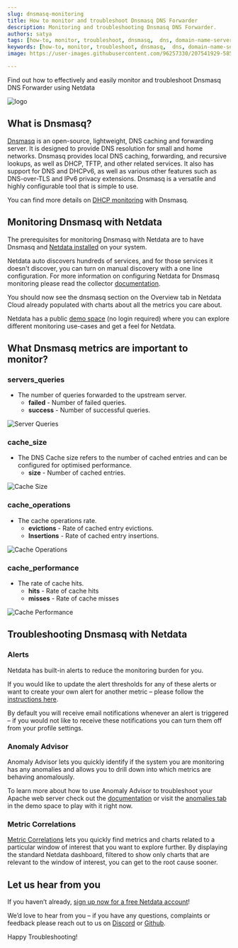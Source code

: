 ```yaml
---
slug: dnsmasq-monitoring
title: How to monitor and troubleshoot Dnsmasq DNS Forwarder
description: Monitoring and troubleshooting Dnsmasq DNS Forwarder.
authors: satya
tags: [how-to, monitor, troubleshoot, dnsmasq,  dns, domain-name-server, DNS-management, dhcp, network-management]
keywords: [how-to, monitor, troubleshoot, dnsmasq,  dns, domain-name-server, DNS-management, dhcp, network-management]
image: https://user-images.githubusercontent.com/96257330/207541929-5857a8fe-393e-492f-bc24-410ca76f0d9b.png

---
```


Find out how to effectively and easily monitor and troubleshoot Dnsmasq DNS Forwarder using Netdata

![logo](https://user-images.githubusercontent.com/96257330/207541929-5857a8fe-393e-492f-bc24-410ca76f0d9b.png)

<!--truncate-->

## What is Dnsmasq?

[Dnsmasq](https://thekelleys.org.uk/dnsmasq/doc.html) is an open-source, lightweight, DNS caching and forwarding server. It is designed to provide DNS resolution for small and home networks. Dnsmasq provides local DNS caching, forwarding, and recursive lookups, as well as DHCP, TFTP, and other related services. It also has support for DNS and DHCPv6, as well as various other features such as DNS-over-TLS and IPv6 privacy extensions. Dnsmasq is a versatile and highly configurable tool that is simple to use.

You can find more details on [DHCP monitoring](https://blog.netdata.cloud/dnsmasq-dhcp-monitoring/) with Dnsmasq.

## Monitoring Dnsmasq with Netdata

The prerequisites for monitoring Dnsmasq with Netdata are to have Dnsmasq and [Netdata installed](https://learn.netdata.cloud/docs/cloud/get-started) on your system. 

Netdata auto discovers hundreds of services, and for those services it doesn't discover, you can turn on manual discovery with a one line configuration. For more information on configuring Netdata for Dnsmasq monitoring please read the collector [documentation](https://learn.netdata.cloud/docs/agent/collectors/go.d.plugin/modules/dnsmasq).

You should now see the dnsmasq section on the Overview tab in Netdata Cloud already populated with charts about all the metrics you care about.

Netdata has a public [demo space](https://app.netdata.cloud/spaces/netdata-demo) (no login required) where you can explore different monitoring use-cases and get a feel for Netdata.

## What Dnsmasq metrics are important to monitor?

### servers_queries
 - The number of queries forwarded to the upstream server.
   - **failed** - Number of failed queries.
   - **success** - Number of successful queries. 

![Server Queries](https://user-images.githubusercontent.com/96257330/207544287-8a6a1a75-7d35-4210-9c62-b5267a968cec.png)


### cache_size
 - The DNS Cache size refers to the number of cached entries and can be configured for optimised performance.
   - **size** - Number of cached entries.

![Cache Size](https://user-images.githubusercontent.com/96257330/207544593-fa07ee42-10e5-4f0e-b7e7-59dc0ae77208.png)
 

### cache_operations
 - The cache operations rate.
   - **evictions** - Rate of cached entry evictions.
   - **Insertions** - Rate of cached entry insertions.

![Cache Operations](https://user-images.githubusercontent.com/96257330/207545216-e52db916-d7d6-4541-902e-e9c700547fb4.png)

### cache_performance
 - The rate of cache hits.
   - **hits** - Rate of cache hits
   - **misses** - Rate of cache misses

![Cache Performance](https://user-images.githubusercontent.com/96257330/207546243-fb76b8c1-8fea-4e44-a91d-057429c0b766.png)


## Troubleshooting Dnsmasq with Netdata

### Alerts
Netdata has built-in alerts to reduce the monitoring burden for you. 

If you would like to update the alert thresholds for any of these alerts or want to create your own alert for another metric – please follow the [instructions here](https://learn.netdata.cloud/docs/monitor/configure-alarms).

By default you will receive email notifications whenever an alert is triggered – if you would not like to receive these notifications you can turn them off from your profile settings.
### Anomaly Advisor
Anomaly Advisor lets you quickly identify if the system you are monitoring has any anomalies and allows you to drill down into which metrics are behaving anomalously.

To learn more about how to use Anomaly Advisor to troubleshoot your Apache web server check out the [documentation](https://learn.netdata.cloud/docs/cloud/insights/anomaly-advisor) or visit the [anomalies tab](https://app.netdata.cloud/spaces/netdata-demo/rooms/apache/anomalies) in the demo space to play with it right now.
### Metric Correlations 
[Metric Correlations](https://learn.netdata.cloud/docs/cloud/insights/metric-correlations) lets you quickly find metrics and charts related to a particular window of interest that you want to explore further. By displaying the standard Netdata dashboard, filtered to show only charts that are relevant to the window of interest, you can get to the root cause sooner.

## Let us hear from you
If you haven’t already, [sign up now for a free Netdata account](https://app.netdata.cloud/?utm_campaign=technical&utm_source=content&utm_medium=blog&utm_content=dnsmasq-monitoring)! 

We’d love to hear from you – if you have any questions, complaints or feedback please reach out to us on [Discord](https://discord.com/invite/mPZ6WZKKG2) or [Github](https://github.com/netdata/netdata/).

Happy Troubleshooting!
